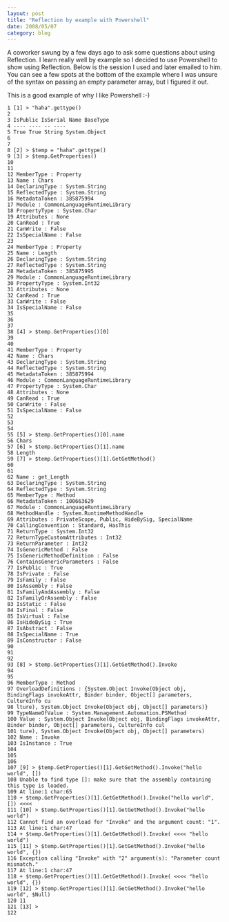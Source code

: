 ```yaml
---
layout: post
title: "Reflection by example with Powershell"
date: 2008/05/07
category: blog
---
```


A coworker swung by a few days ago to ask some questions about using Reflection. I learn really well by example so I decided to use Powershell to show using Reflection. Below is the session I used and later emailed to him. You can see a few spots at the bottom of the example where I was unsure of the syntax on passing an empty parameter array, but I figured it out.

This is a good example of why I like Powershell :-) 

    1 [1] > "haha".gettype()
    2 
    3 IsPublic IsSerial Name BaseType
    4 ---- ---- -- ----
    5 True True String System.Object
    6 
    7 
    8 [2] > $temp = "haha".gettype()
    9 [3] > $temp.GetProperties()
    10 
    11 
    12 MemberType : Property
    13 Name : Chars
    14 DeclaringType : System.String
    15 ReflectedType : System.String
    16 MetadataToken : 385875994
    17 Module : CommonLanguageRuntimeLibrary
    18 PropertyType : System.Char
    19 Attributes : None
    20 CanRead : True
    21 CanWrite : False
    22 IsSpecialName : False
    23 
    24 MemberType : Property
    25 Name : Length
    26 DeclaringType : System.String
    27 ReflectedType : System.String
    28 MetadataToken : 385875995
    29 Module : CommonLanguageRuntimeLibrary
    30 PropertyType : System.Int32
    31 Attributes : None
    32 CanRead : True
    33 CanWrite : False
    34 IsSpecialName : False
    35 
    36 
    37 
    38 [4] > $temp.GetProperties()[0]
    39 
    40 
    41 MemberType : Property
    42 Name : Chars
    43 DeclaringType : System.String
    44 ReflectedType : System.String
    45 MetadataToken : 385875994
    46 Module : CommonLanguageRuntimeLibrary
    47 PropertyType : System.Char
    48 Attributes : None
    49 CanRead : True
    50 CanWrite : False
    51 IsSpecialName : False
    52 
    53 
    54 
    55 [5] > $temp.GetProperties()[0].name
    56 Chars
    57 [6] > $temp.GetProperties()[1].name
    58 Length
    59 [7] > $temp.GetProperties()[1].GetGetMethod()
    60 
    61 
    62 Name : get_Length
    63 DeclaringType : System.String
    64 ReflectedType : System.String
    65 MemberType : Method
    66 MetadataToken : 100663629
    67 Module : CommonLanguageRuntimeLibrary
    68 MethodHandle : System.RuntimeMethodHandle
    69 Attributes : PrivateScope, Public, HideBySig, SpecialName
    70 CallingConvention : Standard, HasThis
    71 ReturnType : System.Int32
    72 ReturnTypeCustomAttributes : Int32
    73 ReturnParameter : Int32
    74 IsGenericMethod : False
    75 IsGenericMethodDefinition : False
    76 ContainsGenericParameters : False
    77 IsPublic : True
    78 IsPrivate : False
    79 IsFamily : False
    80 IsAssembly : False
    81 IsFamilyAndAssembly : False
    82 IsFamilyOrAssembly : False
    83 IsStatic : False
    84 IsFinal : False
    85 IsVirtual : False
    86 IsHideBySig : True
    87 IsAbstract : False
    88 IsSpecialName : True
    89 IsConstructor : False
    90 
    91 
    92 
    93 [8] > $temp.GetProperties()[1].GetGetMethod().Invoke
    94 
    95 
    96 MemberType : Method
    97 OverloadDefinitions : {System.Object Invoke(Object obj, BindingFlags invokeAttr, Binder binder, Object[] parameters, CultureInfo cu
    98 lture), System.Object Invoke(Object obj, Object[] parameters)}
    99 TypeNameOfValue : System.Management.Automation.PSMethod
    100 Value : System.Object Invoke(Object obj, BindingFlags invokeAttr, Binder binder, Object[] parameters, CultureInfo cul
    101 ture), System.Object Invoke(Object obj, Object[] parameters)
    102 Name : Invoke
    103 IsInstance : True
    104 
    105 
    106 
    107 [9] > $temp.GetProperties()[1].GetGetMethod().Invoke("hello world", [])
    108 Unable to find type []: make sure that the assembly containing this type is loaded.
    109 At line:1 char:65
    110 + $temp.GetProperties()[1].GetGetMethod().Invoke("hello world", []) <<<<
    111 [10] > $temp.GetProperties()[1].GetGetMethod().Invoke("hello world")
    112 Cannot find an overload for "Invoke" and the argument count: "1".
    113 At line:1 char:47
    114 + $temp.GetProperties()[1].GetGetMethod().Invoke( <<<< "hello world")
    115 [11] > $temp.GetProperties()[1].GetGetMethod().Invoke("hello world", {})
    116 Exception calling "Invoke" with "2" argument(s): "Parameter count mismatch."
    117 At line:1 char:47
    118 + $temp.GetProperties()[1].GetGetMethod().Invoke( <<<< "hello world", {})
    119 [12] > $temp.GetProperties()[1].GetGetMethod().Invoke("hello world", $Null)
    120 11
    121 [13] >
    122

